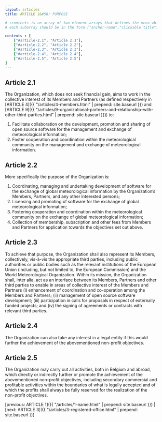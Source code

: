```yaml
---
layout: articles
title: ARTICLE 2&#58; PURPOSE

# :contents is an array of two element arrays that defines the menu which appears in the masthead
# each subarray should be in the form ["anchor-name","clickable title"]

contents : [
    ["#article-2.1", "Article 2.1"],
    ["#article-2.2", "Article 2.2"],
    ["#article-2.3", "Article 2.3"],
    ["#article-2.4", "Article 2.4"],
    ["#article-2.5", "Article 2.5"]
]
---
```


<h2 id="article-2.1">Article 2.1</h2>

The Organization, which does not seek financial gain, aims to work in the collective interest of its Members and Partners (as defined respectively in [ARTICLE 4]({{ "/articles/4-members.html" | prepend: site.baseurl }}) and [ARTICLE 9]({{ "/articles/9-organizational-partners-and-relationship-with-other-third-parties.html" | prepend: site.baseurl }})) to:
1. Facilitate collaboration on the development, promotion and sharing of open source software for the management and exchange of meteorological information;
2. Foster cooperation and coordination within the meteorological community on the management and exchange of meteorological information.

<h2 id="article-2.2">Article 2.2</h2>

More specifically the purpose of the Organization is: 
1. Coordinating, managing and undertaking development of software for the exchange of global meteorological information by the Organization’s Members, Partners, and any other interested persons;
2. Licensing and promoting of software for the exchange of global meteorological information;
3. Fostering cooperation and coordination within the meteorological community on the exchange of global meteorological information;
4. Collection of membership, subscription and other fees from Members and Partners for application towards the objectives set out above.

<h2 id="article-2.3">Article 2.3</h2>

To achieve that purpose, the Organization shall also represent its Members, collectively, vis-à-vis the appropriate third parties, including public authorities or public bodies such as the relevant institutions of the European Union (including, but not limited to, the European Commission) and the World Meteorological Organization. Within its mission, the Organization shall, inter alia, act as an interface between its Members, Partners and other third parties to enable in areas of collective interest of the Members and Partners (i) enhancement of coordination and co-operation among the Members and Partners; (ii) management of open source software development; (iii) participation in calls for proposals in respect of externally funded projects; and (iv) the signing of agreements or contracts with relevant third parties.

<h2 id="article-2.4">Article 2.4</h2>

The Organization can also take any interest in a legal entity if this would further the achievement of the abovementioned non-profit objectives. 

<h2 id="article-2.5">Article 2.5</h2>

The Organization may carry out all activities, both in Belgium and abroad, which directly or indirectly further or promote the achievement of the abovementioned non-profit objectives, including secondary commercial and profitable activities within the boundaries of what is legally accepted and of which the profits shall always be fully reserved for the realization of the non-profit objectives.

[previous: ARTICLE 1]({{ "/articles/1-name.html" | prepend: site.baseurl }}) \| [next: ARTICLE 3]({{ "/articles/3-registered-office.html" | prepend: site.baseurl }})
